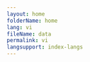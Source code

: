 ```yaml
---
layout: home
folderName: home
lang: vi
fileName: data
permalink: vi
langsupport: index-langs
---
```

